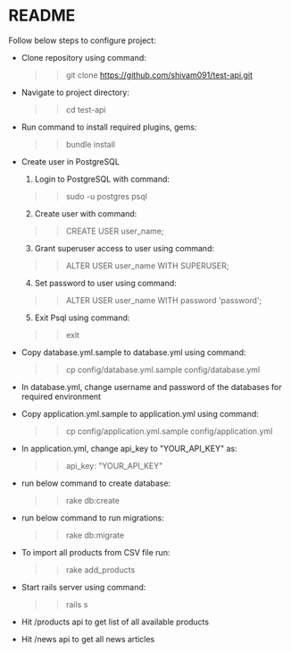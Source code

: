 # README

Follow below steps to configure project:

* Clone repository using command:
  
  >> git clone https://github.com/shivam091/test-api.git

* Navigate to project directory:

  >> cd test-api

* Run command to install required plugins, gems:

  >> bundle install

* Create user in PostgreSQL

  1. Login to PostgreSQL with command:
    >> sudo -u postgres psql
  2. Create user with command:
    >> CREATE USER user_name;
  3. Grant superuser access to user using command:
    >> ALTER USER user_name WITH SUPERUSER;
  4. Set password to user using command:
    >> ALTER USER user_name WITH password 'password';
  5. Exit Psql using command:
    >> exit

* Copy database.yml.sample to database.yml using command:

  >> cp config/database.yml.sample config/database.yml

* In database.yml, change username and password of the databases for required environment

* Copy application.yml.sample to application.yml using command:

  >> cp config/application.yml.sample config/application.yml

* In application.yml, change api_key to "YOUR_API_KEY" as:

  >> api_key: "YOUR_API_KEY"

* run below command to create database:

  >> rake db:create

* run below command to run migrations:

  >> rake db:migrate

* To import all products from CSV file run:

  >> rake add_products

* Start rails server using command:

  >> rails s
 
* Hit /products api to get list of all available products

* Hit /news api to get all news articles
  
